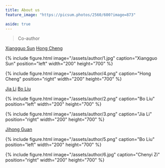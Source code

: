 ```yaml
---
title: About us
feature_image: "https://picsum.photos/2560/600?image=873"

aside: true
---
```






> Co-author

[Xiangguo Sun](https://xgsun.mysxl.cn/)
[Hong Cheng](https://www1.se.cuhk.edu.hk/~hcheng/)

{% include figure.html image="/assets/author/1.jpg" caption="Xiangguo Sun" position="left" width="200" height="700" %}

{% include figure.html image="/assets/author/4.png" caption="Hong Cheng" position="right" width="200" height="700" %}



[Jia Li](https://sites.google.com/view/lijia)
[Bo Liu](https://cse.seu.edu.cn/2019/0401/c23024a268340/page.psp)

{% include figure.html image="/assets/author/2.png" caption="Bo Liu" position="left" width="200" height="700" %}

{% include figure.html image="/assets/author/3.png" caption="Jia Li" position="right" width="200" height="700" %}

[Jihong Guan](https://see.tongji.edu.cn/info/1376/10297.htm)

{% include figure.html image="/assets/author/5.png" caption="Bo Liu" position="left" width="200" height="700" %}

{% include figure.html image="/assets/author/6.jpg" caption="Chenyi Zi" position="right" width="200" height="700" %}




